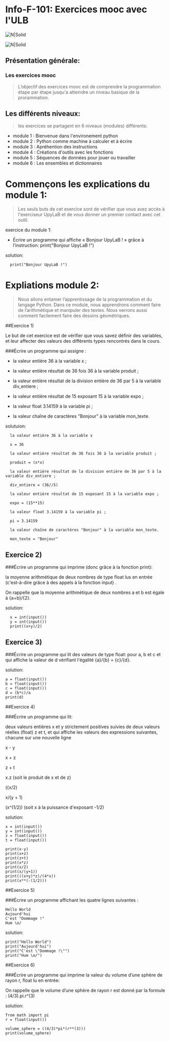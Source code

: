 # Info-F-101: Exercices mooc avec l'ULB

![N|Solid](https://fundit.fr/sites/default/files/actors/1456-universite-libre-bruxelles-ulb.jpg)

![N|Solid](https://theme.zdassets.com/theme_assets/504801/469038bd4c780a92818fad61649d3aca5cc90d36.png)

## Présentation générale:
### Les exercices mooc
>L’objectif des exercices mooc est de comprendre la programmation étape par étape jusqu'a atteindre un niveau basique de la prorammation.

## Les différents niveaux:
>les exercices se partagent en 6 niveaux (modules) différents:
 - module 1 : Bienvenue dans l'environement python
 - module 2 : Python comme machine à calculer et à écrire
 - module 3 : Apréhention des instructions
 - module 4 : Créations d'outils avec les fonctions 
 - module 5 : Séquences de données pour jouer ou travailler 
 - module 6 : Les ensembles et dictionnaires 
 
# Commençons les explications du module 1:
>Les seuls buts de cet exercice sont de vérifier que vous avez accès à  l'exerciseur UpyLaB et de vous donner un premier contact avec cet outil.

exercice du module 1:

- Écrire un programme qui affiche « Bonjour UpyLaB ! » grâce à l’instruction:
print("Bonjour UpyLaB !")

solution:

      print("Bonjour UpyLaB !")

# Expliations module 2:

>Nous allons entamer l’apprentissage de la programmation et du langage Python. Dans ce module, nous apprendrons comment faire de l’arithmétique et manipuler des textes. Nous verrons aussi comment facilement faire des dessins géométriques.

##Exercice 1) 

Le but de cet exercice est de vérifier que vous savez définir des variables, et leur affecter des valeurs des différents types rencontrés dans le cours.

###Écrire un programme qui assigne :

- la valeur entière 36 à la variable x ;

- la valeur entière résultat de 36 fois 36 à la variable produit ;

- la valeur entière résultat de la division entière de 36 par 5 à la variable div_entiere ;

- la valeur entière résultat de 15 exposant 15 à la variable expo ;

- la valeur float 3.14159 à la variable pi ;

- la valeur chaîne de caractères "Bonjour" à la variable mon_texte.


solutuion:

      la valeur entière 36 à la variable x 

      x = 36

      la valeur entière résultat de 36 fois 36 à la variable produit ;

      produit = (x*x)

      la valeur entière résultat de la division entière de 36 par 5 à la variable div_entiere ;

      div_entiere = (36//5)

      la valeur entière résultat de 15 exposant 15 à la variable expo ;

      expo = (15**15)

      la valeur float 3.14159 à la variable pi ;

      pi = 3.14159

      la valeur chaîne de caractères "Bonjour" à la variable mon_texte.

      mon_texte = "Bonjour"

## Exercice 2)

###Écrire un programme qui imprime (donc grâce à la fonction print):

la moyenne arithmétique de deux nombres de type float lus en entrée (c'est-à-dire grâce à des appels à la fonction input) .

On rappelle que la moyenne arithmétique de deux nombres a et b est égale à {a+b}/{2}.

solution:

      x = int(input())
      y = int(input())
      print((x+y)/2)

## Exercice 3)

###Écrire un programme qui lit des valeurs de type float:
pour a, b et c et qui affiche la valeur de d vérifiant l'égalité {a}/{b} = {c}/{d}.

solution:

    a = float(input())
    b = float(input())
    c = float(input())
    d = (b*c)/a
    print(d)

##Exercice 4)

###Écrire un programme qui lit:

deux valeurs entières x et y strictement positives suivies de deux valeurs réelles (float) z et t, et qui affiche les valeurs des expressions suivantes, chacune sur une nouvelle ligne

x - y

x + z

z + t

x.z (soit le produit de x et de z)

({x/2)

x/(y + 1)

(x^(1/2)) (soit x à la puissance d'exposant -1/2)

solution: 

    x = int(input())
    y = int(input())
    z = float(input())
    t = float(input())

    print(x-y)
    print(x+z)
    print(z+t)
    print(x*z)
    print(x/2)
    print(x/(y+1))
    print(((x+y)*z)/(4*x))
    print(x**(-(1/2)))

##Exercice 5)

###Écrire un programme affichant les quatre lignes suivantes :

    Hello World
    Aujourd'hui
    C'est "Dommage !"
    Hum \o/

solution:

    print("Hello World")
    print("Aujourd'hui")
    print("C'est \"Dommage !\"")
    print("Hum \o/")

##Exercice 6)

###Écrire un programme qui imprime la valeur du volume d’une sphère de rayon r, float lu en entrée:

On rappelle que le volume d’une sphère de rayon r est donné par la formule :
(4/3).pi.r^(3)

solution: 

    from math import pi
    r = float(input())

    volume_sphere = ((4/3)*pi*(r**(3)))
    print(volume_sphere)






















